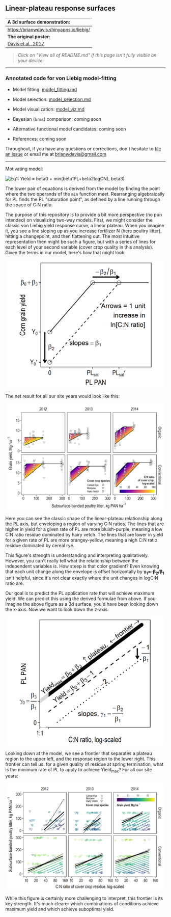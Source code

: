 ## Linear-plateau response surfaces

| A 3d surface demonstration: |  
|:-------------------------------------|
| https://brianwdavis.shinyapps.io/liebig/| 
| **The original poster:** |
| [Davis et al., 2017](/Davis_et_al_2017_Liebig_in_2_Dimensions.pdf) |

> *Click on "View all of README.md" if this page isn't fully visible on your device.*

***

### Annotated code for von Liebig model-fitting

* Model fitting: [model_fitting.md](/model_fitting.md)
* Model selection: [model_selection.md](/model_selection.md)
* Model visualization: [model_viz.md](/model_viz.md)

* Bayesian (`brms`) comparison: coming soon
* Alternative functional model candidates: coming soon
* References: coming soon


Throughout, if you have any questions or corrections, don't hesitate to [file an issue](https://github.com/brianwdavis/liebig/issues) or email me at brianwdavis@gmail.com

***

Motivating model:

![Eq1: Yield = beta0 + min(beta1*PL+beta2*logCN), beta3)](/images/models%20cropped%20with%20hats%20and%20left%20aligned.png "\begin{equation}
  \begin{aligned}
    &\text{Yield} &=& &\beta_0& + \min\begin{cases} \beta_1\times \text{PL} + \beta_2\times \ln(\text{C:N ratio}) \\  \beta_3 \end{cases} + \varepsilon_N
  \end{aligned}
 \end{equation}
\begin{equation}
    \begin{aligned}
    &\text{PL}_{sat} &=& &\frac{\hat\beta_3}{\hat\beta_1}& &+& &\frac{-\hat\beta_2}{\hat\beta_1}& &\times& &\ln(\text{C:N ratio})& \\
    &\text{PL}_{sat} &=& &\hat\gamma_0& &+& &\hat\gamma_1& &\times& &\ln(\text{C:N ratio})&
  \end{aligned}
\end{equation}
")

The lower pair of equations is derived from the model by finding the point where the two operands of the `min` function meet. Rearranging algebraically for PL finds the PL "saturation point", as defined by a line running through the space of C:N ratio.

The purpose of this repository is to provide a bit more perspective (no pun intended) on visualizing two-way models. First, we might consider the classic von Liebig yield response curve, a linear plateau. When you imagine it, you see a line sloping up as you increase fertilizer N (here poultry litter), hitting a changepoint, and then flattening out. The most intuitive representation then might be such a figure, but with a series of lines for each level of your second variable (cover crop quality in this analysis). Given the terms in our model, here's how that might look:

![Along x-axis, annotated](/images/alongXanno.png)

The net result for all our site years would look like this:

![Along x-axis with data](/images/alongX.png)


Here you can see the classic shape of the linear-plateau relationship along the PL axis, but enveloping a region of varying C:N ratios. The lines that are higher in yield for a given rate of PL are more bluish-purple, meaning a low C:N ratio residue dominated by hairy vetch. The lines that are lower in yield for a given rate of PL are more orangey-yellow, meaning a high C:N ratio residue dominated by cereal rye.

This figure's strength is understanding and interpreting qualitatively. However, you can't really tell what the relationship between the independent variables is. How steep is that color gradient? Even knowing that each unit change along the envelope is offset horizontally by <strong>&gamma;<sub>1</sub>=-&beta;<sub>2</sub>/&beta;<sub>1</sub></strong> isn't helpful, since it's not clear exactly where the unit changes in logC:N ratio are.

Our goal is to predict the PL application rate that will achieve maximum yield. We can predict this using the derived formulae from above. If you imagine the above figure as a 3d surface, you'd have been looking down the x-axis. Now we want to look down the z-axis:

![Along z-axis, annotated](/images/alongZanno.png)

Looking down at the model, we see a frontier that separates a plateau region to the upper left, and the response region to the lower right. This frontier can tell us: for a given quality of residue at spring termination, what is the minimum rate of PL to apply to achieve Yield<sub>max</sub>? For all our site years:

![Along z-axis with data](/images/alongZ.png)

While this figure is certainly more challenging to interpret, this frontier is its key strength. It's much clearer which combinations of conditions achieve maximum yield and which achieve suboptimal yield. 

